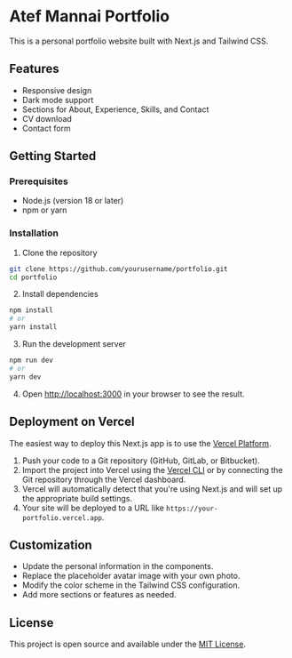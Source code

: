 # Atef Mannai Portfolio

This is a personal portfolio website built with Next.js and Tailwind CSS.

## Features

- Responsive design
- Dark mode support
- Sections for About, Experience, Skills, and Contact
- CV download
- Contact form

## Getting Started

### Prerequisites

- Node.js (version 18 or later)
- npm or yarn

### Installation

1. Clone the repository
```bash
git clone https://github.com/yourusername/portfolio.git
cd portfolio
```

2. Install dependencies
```bash
npm install
# or
yarn install
```

3. Run the development server
```bash
npm run dev
# or
yarn dev
```

4. Open [http://localhost:3000](http://localhost:3000) in your browser to see the result.

## Deployment on Vercel

The easiest way to deploy this Next.js app is to use the [Vercel Platform](https://vercel.com/new?utm_medium=default-template&filter=next.js).

1. Push your code to a Git repository (GitHub, GitLab, or Bitbucket).
2. Import the project into Vercel using the [Vercel CLI](https://vercel.com/download) or by connecting the Git repository through the Vercel dashboard.
3. Vercel will automatically detect that you're using Next.js and will set up the appropriate build settings.
4. Your site will be deployed to a URL like `https://your-portfolio.vercel.app`.

## Customization

- Update the personal information in the components.
- Replace the placeholder avatar image with your own photo.
- Modify the color scheme in the Tailwind CSS configuration.
- Add more sections or features as needed.

## License

This project is open source and available under the [MIT License](LICENSE).
